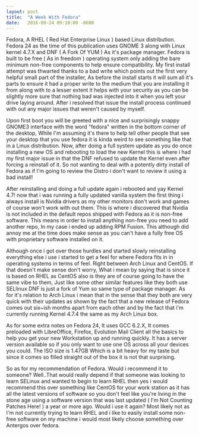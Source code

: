 ```yaml
---
layout: post
title:  "A Week With Fedora"
date:   2016-09-24 09:18:00 -0600
---
```


Fedora, A RHEL ( Red Hat Enterprise Linux ) based Linux distribution. Fedora 24 as the time of this publication uses GNOME 3 along with Linux kernel 4.7.X and DNF ( A Fork Of YUM ) As it's package manager. Fedora is built to be free ( As in freedom ) operating system only adding the bare minimum non-free components to help ensure compatibility. My first install attempt was thwarted thanks to a bad write which points out the first very helpful small part of the installer, As before the install starts it will sum all it's parts to ensure it had a proper write to the medium that you are installing it from along with to a lesser extent it helps with your security as you can be slightly more sure that nothing bad was injected into it when you left your drive laying around. After i resolved that issue the install process continued with out any major issues that weren't caused by myself.

Upon first boot you will be greeted with a nice and surprisingly snappy GNOME3 interface with the word "fedora" written in the bottom corner of the desktop, While I'm assuming it's there to help tell other people that see your desktop that you use fedora it is kinda weird to see something like that in a Linux distribution. Now, after doing a full system update as you do once installing a new OS and rebooting to load the new Kernel this is where i had my first major issue in that the DNF refused to update the Kernel even after forcing a reinstall of it. So not wanting to deal with a potently dirty install of Fedora as if I'm going to review the Distro i don't want to review it using a bad install!

After reinstalling and doing a full update again i rebooted and yay Kernel 4.7! now that i was running a fully updated vanilla system the first thing i always install is Nvidia drivers as my other monitors don't work and games of course won't work with out them. This is where i discovered that Nvidia is not included in the default repos shipped with Fedora as it is non-free software. This means in order to install anything non-free you need to add another repo, In my case i ended up adding RPM Fusion. This although did annoy me at the time does make sense as you can't have a fully free OS with proprietary software installed on it.

Although once i got over those hurdles and started slowly reinstalling everything else i use i started to get a feel for where Fedora fits in in operating systems in terms of feel. Right between Arch Linux and CentOS. If that doesn't make sense don't worry, What i mean by saying that is since it is based on RHEL as CentOS also is they are of course going to have the same vibe to them, Just like some other similar features like they both use SELlinux DNF is just a fork of Yum so same type of package manager. As for it's relation to Arch Linux i mean that in the sense that they both are very quick with their updates as shown by the fact that a new release of Fedora comes out six~ish months apart from each other and by the fact that i'm currently running Kernel 4.7.4 the same as my Arch Linux box.

As for some extra notes on Fedora 24, It uses GCC 6.2.X, It comes preloaded with LibreOffice, Firefox, Evolution Mail Client all the basics to help you get your new Workstation up and running quickly. It has a server version available so if you only want to use one OS across all your devices you could. The ISO size is 1.47GB Which is a bit heavy for my taste but since it comes so filled straight out of the box it is not that surprising.

So as for my recommendation of Fedora. Would i recommend it to someone? Well..That would really depend if that someone was looking to learn SELinux and wanted to begin to learn RHEL then yes i would recommend this over something like CentOS for your work station as it has all the latest versions of software so you don't feel like you're living in the stone age using a software version that was last updated ( I'm Not Counting Patches Here! ) a year or more ago. Would i use it again? Most likely not as I'm not currently trying to learn RHEL and i like to easily install some non-free software on my machine i would most likely choose something over Antergos over fedora.
